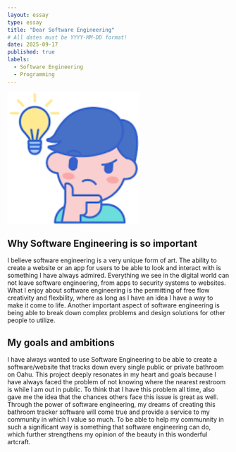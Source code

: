 ```yaml
---
layout: essay
type: essay
title: "Dear Software Engineering"
# All dates must be YYYY-MM-DD format!
date: 2025-09-17
published: true
labels:
  - Software Engineering
  - Programming
---
```


<img width="300px" class="rounded float-start pe-4" src="../img/download.png">

## Why Software Engineering is so important
I believe software engineering is a very unique form of art. The ability to create a website or an app for users to be able to look and interact with is something I have always admired. 
Everything we see in the digital world can not leave software engineering, from apps to security systems to websites. What I enjoy about software engineering is the permitting of free flow creativity and flexbility, where as long as I have an idea I have a way to make it come to life. 
Another important aspect of software engineering is being able to break down complex problems and design solutions for other people to utilize. 

## My goals and ambitions 
I have always wanted to use Software Engineering to be able to create a software/website that tracks down every single public or private bathroom on Oahu. This project deeply resonates in my heart and goals because I have always faced the problem of not knowing where the nearest restroom is while I am out in public.
To think that I have this problem all time, also gave me the idea that the chances others face this issue is great as well. Through the power of software engineering, my dreams of creating this bathroom tracker software will come true and provide a service to my community in which I value so much. 
To be able to help my communnity in such a significant way is something that software engineering can do, which further strengthens my opinion of the beauty in this wonderful artcraft.
